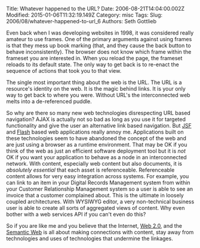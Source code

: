 Title: Whatever happened to the URL?
Date: 2006-08-21T14:04:00.002Z
Modified: 2015-01-06T11:32:19.149Z
Category: misc
Tags: 
Slug: 2006/08/whatever-happened-to-url_6
Authors: Seth Gottlieb

Even back when I was developing websites in 1998, it was considered really amateur to use frames.   One of the primary arguments against using frames is that they mess up book marking (that, and they cause the back button to behave inconsistently).  The browser does not know which frame within the frameset you are interested in.  When you reload the page, the frameset reloads to its default state.  The only way to get back is to re-enact the sequence of actions that took you to that view.   
  
The single most important thing about the web is the URL.  The URL is a resource's identity on the web.  It is the magic behind links.   It is your only way to get back to where you were.  Without URL's the interconnected web melts into a de-referenced puddle.  
  
So why are there so many new web technologies disrespecting URL based navigation?   AJAX is actually not so bad as long as you use it for targeted functionality and give the user an alternative link based navigation.  But [JSF](http://java.sun.com/javaee/javaserverfaces/) and [Flash](http://www.adobe.com/products/flash/flashpro/) based web applications really annoy me.  Applications built on these technologies seem to have abandoned the concept of the web and are just using a browser as a runtime environment.  That may be OK if you think of the web as just an efficient software deployment tool but it is <span style="font-style: italic;">not</span> OK if you want your application to behave as a node in an interconnected network.   With content, especially web content but also documents, it is <span style="font-style: italic;">absolutely essential </span>that each asset is referenceable.  Referenceable content allows for very easy integration across systems.  For example, you can link to an item in your Digital Records Management system from within your Customer Relationship Management system so a user is able to see an invoice that a customer complained about.  This is the ultimate in loosely coupled architectures.  With WYSIWYG editor, a very non-technical business user is able to create all sorts of aggregated views of content.   Why even bother with a web services API if you can't even do this?  
  
So if you are like me and you believe that the Internet, [Web 2.0](http://www.oreillynet.com/pub/a/oreilly/tim/news/2005/09/30/what-is-web-20.html), and the [Semantic Web](http://www.w3.org/2001/sw/) is all about making connections with content, stay away from technologies and uses of technologies that undermine the linkages.
